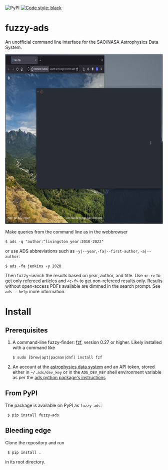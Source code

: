 ![PyPI](https://img.shields.io/pypi/v/fuzzy-ads) [![Code style: black](https://img.shields.io/badge/code%20style-black-000000.svg)](https://github.com/psf/black)

# fuzzy-ads

An unofficial command line interface for the SAO/NASA Astrophysics Data System.

<img src="https://github.com/maxmahlke/ads-cli/blob/main/gfx/fuzzy_ads_preview.gif?raw=true" width="900" height="540"/>

Make queries from the command line as in the webbrowser

    $ ads -q "author:^livingston year:2010-2022"

or use ADS abbreviations such as `-y|--year`,`-fa|--first-author`, `-a|--author`:

    $ ads -fa jenkins -y 2020

Then fuzzy-search the results based on year, author, and title. Use `<c-r>` to get only refereed articles and `<c-f>` to get non-refereed results only.
Results without open-access PDFs available are dimmed in the search prompt. See `ads --help` more information.

# Install

## Prerequisites

1. A command-line fuzzy-finder: [fzf](https://github.com/junegunn/fzf), version 0.27 or higher.
   Likely installed with a command like
   
       $ sudo [brew|apt|pacman|dnf] install fzf
       
2. An account at the [astrophysics data system](https://ui.adsabs.harvard.edu/) and an API token, stored either in `~/.ads/dev_key` or in the `ADS_DEV_KEY` shell environment variable as per the [ads python package's instructions](https://ads.readthedocs.io/en/latest/#getting-started)

## From PyPI

The package is available on PyPI as `fuzzy-ads`:

     $ pip install fuzzy-ads
     
## Bleeding edge

Clone the repository and run

     $ pip install .
     
in its root directory.
